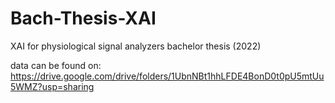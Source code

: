 # Bach-Thesis-XAI
XAI for physiological signal analyzers bachelor thesis (2022)

data can be found on: https://drive.google.com/drive/folders/1UbnNBt1hhLFDE4BonD0t0pU5mtUu5WMZ?usp=sharing
